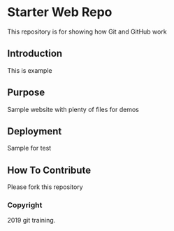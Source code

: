 # Starter Web Repo

This repository is for showing how Git and GitHub work
## Introduction

This is example

## Purpose

Sample website with plenty of files for demos

## Deployment

Sample for test

## How To Contribute

Please fork this repository

### Copyright

2019 git training.